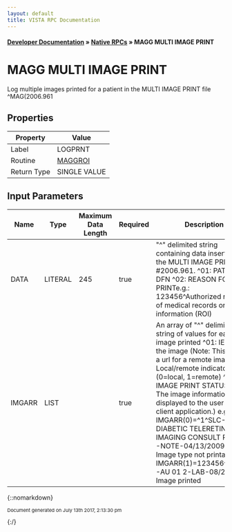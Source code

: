 ```yaml
---
layout: default
title: VISTA RPC Documentation
---
```


#### [Developer Documentation](../index) &#187; [Native RPCs](TableOfContents) &#187; MAGG MULTI IMAGE PRINT<br/>
# MAGG MULTI IMAGE PRINT

Log multiple images printed for a patient in the MULTI IMAGE PRINT file ^MAG(2006.961

## Properties

Property | Value
--- | ---
Label | LOGPRNT
Routine | [MAGGROI](http://code.osehra.org/dox/Routine_MAGGROI_source.html)
Return Type | SINGLE VALUE


## Input Parameters

Name | Type | Maximum Data Length | Required | Description
--- | --- | --- | --- | ---
DATA | LITERAL | 245 | true | &quot;^&quot; delimited string containing data insertedinto the MULTI IMAGE PRINT file #2006.961.  ^01: PATIENT DFN ^02: REASON FOR PRINTe.g.: 123456^Authorized release of medical records or health information (ROI)
IMGARR | LIST |  | true | An array of &quot;^&quot; delimited string of values for each image printed  ^01: IEN for the image (Note: This may be a url for a remote image) ^02: Local/remote indicator (0&#x3D;local, 1&#x3D;remote) ^03: IMAGE PRINT STATUS          (Note: The image information displayed to the user          in the client application.)  e.g.: IMGARR(0)&#x3D;^1^SLC-DIABETIC TELERETINAL IMAGING CONSULT REPORT                       -NOTE-04/13/2009 11:31: Image type not printable       IMGARR(1)&#x3D;123456^0^SLC-AU 01 2-LAB-08/21/2001: Image printed



{::nomarkdown} <br/><p style="font-size: 11px">Document generated on July 13th 2017, 2:13:30 pm</p>{:/}